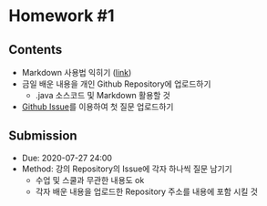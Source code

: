 # Homework #1

## Contents

- Markdown 사용법 익히기 ([link](https://guides.github.com/features/mastering-markdown/))
- 금일 배운 내용을 개인 Github Repository에 업로드하기
  - .java 소스코드 및 Markdown 활용할 것
- [Github Issue](https://github.com/ai-creatv/java-jbd1/issues)를 이용하여 첫 질문 업로드하기

## Submission

- Due: 2020-07-27 24:00
- Method: 강의 Repository의 Issue에 각자 하나씩 질문 남기기
  - 수업 및 스쿨과 무관한 내용도 ok
  - 각자 배운 내용을 업로드한 Repository 주소를 내용에 포함 시킬 것

